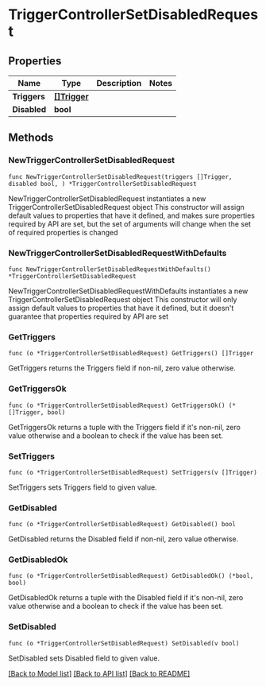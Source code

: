 # TriggerControllerSetDisabledRequest

## Properties

Name | Type | Description | Notes
------------ | ------------- | ------------- | -------------
**Triggers** | [**[]Trigger**](Trigger.md) |  | 
**Disabled** | **bool** |  | 

## Methods

### NewTriggerControllerSetDisabledRequest

`func NewTriggerControllerSetDisabledRequest(triggers []Trigger, disabled bool, ) *TriggerControllerSetDisabledRequest`

NewTriggerControllerSetDisabledRequest instantiates a new TriggerControllerSetDisabledRequest object
This constructor will assign default values to properties that have it defined,
and makes sure properties required by API are set, but the set of arguments
will change when the set of required properties is changed

### NewTriggerControllerSetDisabledRequestWithDefaults

`func NewTriggerControllerSetDisabledRequestWithDefaults() *TriggerControllerSetDisabledRequest`

NewTriggerControllerSetDisabledRequestWithDefaults instantiates a new TriggerControllerSetDisabledRequest object
This constructor will only assign default values to properties that have it defined,
but it doesn't guarantee that properties required by API are set

### GetTriggers

`func (o *TriggerControllerSetDisabledRequest) GetTriggers() []Trigger`

GetTriggers returns the Triggers field if non-nil, zero value otherwise.

### GetTriggersOk

`func (o *TriggerControllerSetDisabledRequest) GetTriggersOk() (*[]Trigger, bool)`

GetTriggersOk returns a tuple with the Triggers field if it's non-nil, zero value otherwise
and a boolean to check if the value has been set.

### SetTriggers

`func (o *TriggerControllerSetDisabledRequest) SetTriggers(v []Trigger)`

SetTriggers sets Triggers field to given value.


### GetDisabled

`func (o *TriggerControllerSetDisabledRequest) GetDisabled() bool`

GetDisabled returns the Disabled field if non-nil, zero value otherwise.

### GetDisabledOk

`func (o *TriggerControllerSetDisabledRequest) GetDisabledOk() (*bool, bool)`

GetDisabledOk returns a tuple with the Disabled field if it's non-nil, zero value otherwise
and a boolean to check if the value has been set.

### SetDisabled

`func (o *TriggerControllerSetDisabledRequest) SetDisabled(v bool)`

SetDisabled sets Disabled field to given value.



[[Back to Model list]](../README.md#documentation-for-models) [[Back to API list]](../README.md#documentation-for-api-endpoints) [[Back to README]](../README.md)


